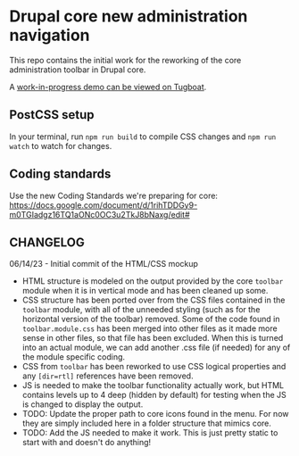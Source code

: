 # Drupal core new administration navigation
This repo contains the initial work for the reworking of the core administration toolbar in Drupal core.

A [work-in-progress demo can be viewed on Tugboat](https://main-okupslwxjsqwu4uj8oubxbukri4akkai.tugboatqa.com).

## PostCSS setup 
In your terminal, run `npm run build` to compile CSS changes and `npm run watch` to watch for changes.

## Coding standards
Use the new Coding Standards we're preparing for core: https://docs.google.com/document/d/1rihTDDGy9-m0TGIadgz16TQ1aONc0OC3u2TkJ8bNaxg/edit#

## CHANGELOG

06/14/23 - Initial commit of the HTML/CSS mockup
- HTML structure is modeled on the output provided by the core `toolbar` module when it is in vertical mode and has been cleaned up some.
- CSS structure has been ported over from the CSS files contained in the `toolbar` module, with all of the unneeded styling (such as for the horizontal version of the toolbar) removed. Some of the code found in `toolbar.module.css` has been merged into other files as it made more sense in other files, so that file has been excluded. When this is turned into an actual module, we can add another .css file (if needed) for any of the module specific coding.
- CSS from `toolbar` has been reworked to use CSS logical properties and any `[dir=rtl]` references have been removed.
- JS is needed to make the toolbar functionality actually work, but HTML contains levels up to 4 deep (hidden by default) for testing when the JS is changed to display the output.
- TODO: Update the proper path to core icons found in the menu. For now they are simply included here in a folder structure that mimics core.
- TODO: Add the JS needed to make it work. This is just pretty static to start with and doesn't do anything!

